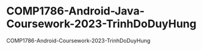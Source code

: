 # COMP1786-Android-Java-Coursework-2023-TrinhDoDuyHung
COMP1786-Android-Coursework-2023-TrinhDoDuyHung